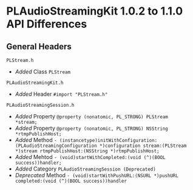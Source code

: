 # PLAudioStreamingKit 1.0.2 to 1.1.0 API Differences

## General Headers

```
PLStream.h
```

- *Added* Class `PLStream`

```
PLAudioStreamingKit.h
```

- *Added* Header `#import "PLStream.h"`

```
PLAudioStreamingSession.h
```

- *Added* Property `@property (nonatomic, PL_STRONG) PLStream   *stream;`
- *Added* Property `@property (nonatomic, PL_STRONG) NSString   *rtmpPublishHost;`
- *Added* Method `- (instancetype)initWithConfiguration:(PLAudioStreamingConfiguration *)configuration stream:(PLStream *)stream rtmpPublishHost:(NSString *)rtmpPublishHost;`
- *Added* Mehtod `- (void)startWithCompleted:(void (^)(BOOL success))handler;`
- *Added* Category `PLAudioStreamingSession (Deprecated)`
- *Deprecated* Method `- (void)startWithPushURL:(NSURL *)pushURL completed:(void (^)(BOOL success))handler`